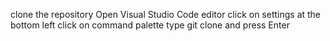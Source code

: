 clone the repository 
Open Visual Studio Code editor
click on settings at the bottom left
click on command palette
type git clone and press Enter

